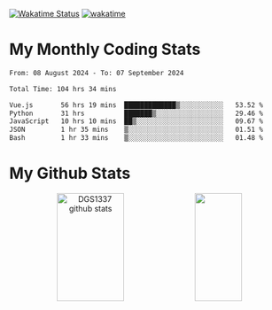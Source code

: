 [![Wakatime Status](https://github.com/noopurphalak/noopurphalak/workflows/wakatime-status-update/badge.svg)](https://github.com/noopurphalak/noopurphalak/actions/workflows/main.yml)
[![wakatime](https://wakatime.com/badge/user/80ace140-ef40-4fdd-b8ed-f3be3d2e1aea.svg)](https://wakatime.com/@80ace140-ef40-4fdd-b8ed-f3be3d2e1aea)

# My Monthly Coding Stats

<!--START_SECTION:waka-->

```txt
From: 08 August 2024 - To: 07 September 2024

Total Time: 104 hrs 34 mins

Vue.js       56 hrs 19 mins  █████████████▒░░░░░░░░░░░   53.52 %
Python       31 hrs          ███████▒░░░░░░░░░░░░░░░░░   29.46 %
JavaScript   10 hrs 10 mins  ██▒░░░░░░░░░░░░░░░░░░░░░░   09.67 %
JSON         1 hr 35 mins    ▒░░░░░░░░░░░░░░░░░░░░░░░░   01.51 %
Bash         1 hr 33 mins    ▒░░░░░░░░░░░░░░░░░░░░░░░░   01.48 %
```

<!--END_SECTION:waka-->

# My Github Stats
<div style="text-align: center;">
  <img width="49%" height="195px" src="https://github-readme-stats-sigma-five.vercel.app/api?username=noopurphalak&show_icons=true&count_private=true&hide_border=true&title_color=ecf2f8&icon_color=0d1117&text_color=FFFFFF&bg_color=0d1117" alt="DGS1337 github stats" />
  <img width="41%" height="195px" src="https://github-readme-stats-sigma-five.vercel.app/api/top-langs/?username=noopurphalak&layout=compact&hide_border=true&title_color=ecf2f8&text_color=FFFFFF&bg_color=0d1117" />
</div>
